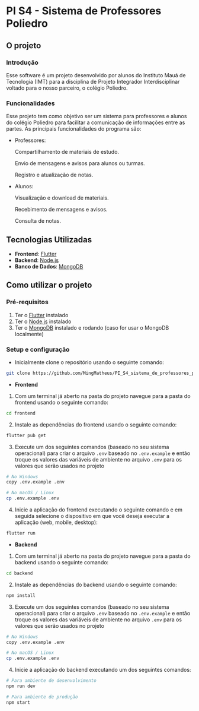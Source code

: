 # PI S4 - Sistema de Professores Poliedro 

## O projeto
### Introdução
Esse software é um projeto desenvolvido por alunos do Instituto Mauá de Tecnologia (IMT) para a disciplina de Projeto Integrador Interdisciplinar voltado para o nosso parceiro, o colégio Poliedro.
### Funcionalidades
Esse projeto tem como objetivo ser um sistema para professores e alunos do colégio Poliedro para facilitar a comunicação de informações entre as partes. As principais funcionalidades do programa são:
- Professores:

  Compartilhamento de materiais de estudo.

  Envio de mensagens e avisos para alunos ou turmas.

  Registro e atualização de notas.

- Alunos:

  Visualização e download de materiais.

  Recebimento de mensagens e avisos.

  Consulta de notas.

## Tecnologias Utilizadas
- **Frontend**: [Flutter](https://flutter.dev/)
- **Backend**: [Node.js](https://nodejs.org/)
- **Banco de Dados**: [MongoDB](https://www.mongodb.com/)

## Como utilizar o projeto
### Pré-requisitos
1. Ter o [Flutter](https://flutter.dev/) instalado
2. Ter o [Node.js](https://nodejs.org/) instalado
3. Ter o [MongoDB](https://www.mongodb.com/) instalado e rodando (caso for usar o MongoDB localmente)

### Setup e configuração
- Inicialmente clone o repositório usando o seguinte comando:

```bash
git clone https://github.com/MingMatheus/PI_S4_sistema_de_professores_poliedro
```

- **Frontend**
1. Com um terminal já aberto na pasta do projeto navegue para a pasta do frontend usando o seguinte comando:

```bash
cd frontend
```

2. Instale as dependências do frontend usando o seguinte comando:

```bash
flutter pub get
```

3. Execute um dos seguintes comandos (baseado no seu sistema operacional) para criar o arquivo ``` .env ``` baseado no ``` .env.example ``` e então troque os valores das variáveis de ambiente no arquivo ``` .env ``` para os valores que serão usados no projeto

```bash
# No Windows
copy .env.example .env

# No macOS / Linux
cp .env.example .env
```

4. Inicie a aplicação do frontend executando o seguinte comando e em seguida selecione o dispositivo em que você deseja executar a aplicação (web, mobile, desktop):
```bash
flutter run
```

- **Backend**
1. Com um terminal já aberto na pasta do projeto navegue para a pasta do backend usando o seguinte comando:

```bash
cd backend
```

2. Instale as dependências do backend usando o seguinte comando:

```bash
npm install
```

3. Execute um dos seguintes comandos (baseado no seu sistema operacional) para criar o arquivo ``` .env ``` baseado no ``` .env.example ``` e então troque os valores das variáveis de ambiente no arquivo ``` .env ``` para os valores que serão usados no projeto

```bash
# No Windows
copy .env.example .env

# No macOS / Linux
cp .env.example .env
```

4. Inicie a aplicação do backend executando um dos seguintes comandos:
```bash
# Para ambiente de desenvolvimento
npm run dev

# Para ambiente de produção
npm start
```
